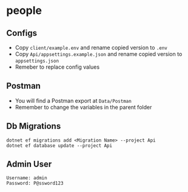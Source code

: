 # people

## Configs
- Copy `client/example.env` and rename copied version to `.env`
- Copy `Api/appsettings.example.json` and rename copied version to `appsettings.json`
- Remeber to replace config values

## Postman
- You will find a Postman export at `Data/Postman`
- Remember to change the variables in the parent folder

## Db Migrations
```
dotnet ef migrations add <Migration Name> --project Api
dotnet ef database update --project Api
```

## Admin User
```
Username: admin
Password: P@ssword123
```